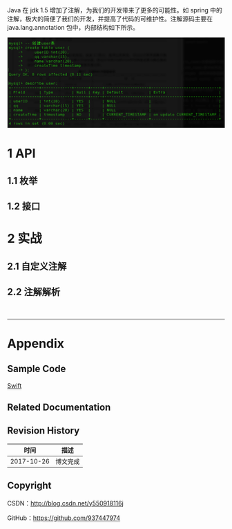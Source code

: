 Java 在 jdk 1.5 增加了注解，为我们的开发带来了更多的可能性。如 spring 中的注解，极大的简便了我们的开发，并提高了代码的可维护性。注解源码主要在 java.lang.annotation 包中，内部结构如下所示。

![](https://raw.githubusercontent.com/937447974/Blog/master/Resources/2015111101.png)

# 1 API

## 1.1 枚举

## 1.2 接口

# 2 实战

## 2.1 自定义注解

## 2.2 注解解析

&#160;

----------

# Appendix

## Sample Code

[Swift](https://github.com/937447974/Swift)

## Related Documentation


## Revision History

| 时间 | 描述 |
| ---- | ---- |
| 2017-10-26 | 博文完成 |

## Copyright

CSDN：http://blog.csdn.net/y550918116j

GitHub：https://github.com/937447974
